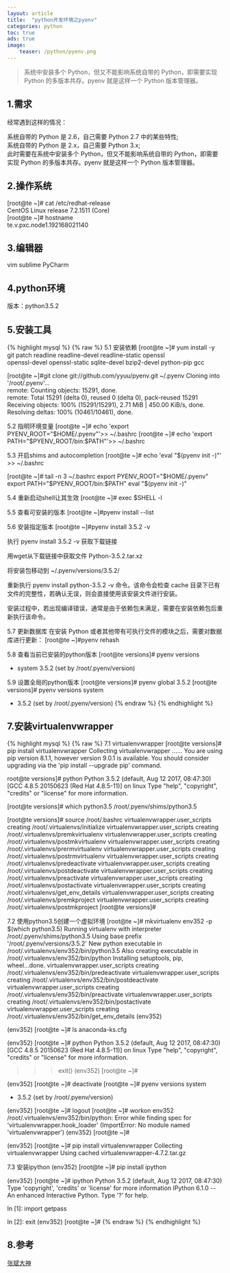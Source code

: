 ```yaml
---
layout: article
title:  "python开发环境之pyenv"
categories: python
toc: true
ads: true
image:
    teaser: /python/pyenv.png
---
```

> 系统中安装多个 Python，但又不能影响系统自带的 Python，即需要实现 Python 的多版本共存。pyenv 就是这样一个 Python 版本管理器。  

## 1.需求
经常遇到这样的情况：   

系统自带的 Python 是 2.6，自己需要 Python 2.7 中的某些特性;    
系统自带的 Python 是 2.x，自己需要 Python 3.x;    
此时需要在系统中安装多个 Python，但又不能影响系统自带的 Python，即需要实现 Python 的多版本共存。pyenv 就是这样一个 Python 版本管理器。  
  
## 2.操作系统  
[root@te ~]# cat /etc/redhat-release   
CentOS Linux release 7.2.1511 (Core)   
[root@te ~]# hostname  
te.v.pxc.node1.192168021140  

## 3.编辑器  
vim sublime PyCharm  
  
## 4.python环境  
版本：python3.5.2  

## 5.安装工具  
{% highlight mysql %}
{% raw %}
5.1 安装依赖
[root@te ~]# yum install -y git patch  readline readline-devel readline-static openssl   
openssl-devel openssl-static sqlite-devel bzip2-devel python-pip gcc

[root@te ~]#git clone git://github.com/yyuu/pyenv.git ~/.pyenv
Cloning into '/root/.pyenv'...  
remote: Counting objects: 15291, done.  
remote: Total 15291 (delta 0), reused 0 (delta 0), pack-reused 15291 
Receiving objects: 100% (15291/15291), 2.71 MiB | 450.00 KiB/s, done. 
Resolving deltas: 100% (10461/10461), done.
 
5.2 指明环境变量
[root@te ~]# echo 'export PYENV_ROOT="$HOME/.pyenv"'>> ~/.bashrc   
[root@te ~]# echo 'export PATH="$PYENV_ROOT/bin:$PATH"'>> ~/.bashrc

5.3 开启shims and autocompletion
[root@te ~]# echo 'eval "$(pyenv init -)"' >> ~/.bashrc 

[root@te ~]# tail -n 3 ~/.bashrc 
export PYENV_ROOT="$HOME/.pyenv"
export PATH="$PYENV_ROOT/bin:$PATH"
eval "$(pyenv init -)"

5.4 重新启动shell让其生效
[root@te ~]# exec $SHELL -l

5.5 查看可安装的版本
[root@te ~]#pyenv install --list

5.6 安装指定版本
[root@te ~]#pyenv install 3.5.2  -v

执行 pyenv install 3.5.2 -v 获取下载链接  

用wget从下载链接中获取文件 Python-3.5.2.tar.xz 

将安装包移动到 ~/.pyenv/versions/3.5.2/  

重新执行 pyenv install python-3.5.2 -v 命令。该命令会检查 cache 
目录下已有文件的完整性，若确认无误，则会直接使用该安装文件进行安装。

安装过程中，若出现编译错误，通常是由于依赖包未满足，需要在安装依赖包后重新执行该命令。

5.7 更新数据库
在安装 Python 或者其他带有可执行文件的模块之后，需要对数据库进行更新：
[root@te ~]#pyenv rehash

5.8 查看当前已安装的python版本
[root@te versions]# pyenv  versions
* system
  3.5.2 (set by /root/.pyenv/version)
  
5.9 设置全局的python版本
[root@te versions]# pyenv global 3.5.2
[root@te versions]# pyenv  versions
  system
* 3.5.2 (set by /root/.pyenv/version)
{% endraw %}
{% endhighlight %}

## 7.安装virtualenvwrapper
{% highlight mysql %}
{% raw %}
7.1 virtualenvwrapper
[root@te versions]# pip install virtualenvwrapper
Collecting virtualenvwrapper
......
You are using pip version 8.1.1, however version 9.0.1 is available.
You should consider upgrading via the 'pip install --upgrade pip' command.

root@te versions]# python
Python 3.5.2 (default, Aug 12 2017, 08:47:30) 
[GCC 4.8.5 20150623 (Red Hat 4.8.5-11)] on linux
Type "help", "copyright", "credits" or "license" for more information.
>>> 

[root@te versions]# which python3.5
/root/.pyenv/shims/python3.5

[root@te versions]# source /root/.bashrc 
virtualenvwrapper.user_scripts creating /root/.virtualenvs/initialize
virtualenvwrapper.user_scripts creating /root/.virtualenvs/premkvirtualenv
virtualenvwrapper.user_scripts creating /root/.virtualenvs/postmkvirtualenv
virtualenvwrapper.user_scripts creating /root/.virtualenvs/prermvirtualenv
virtualenvwrapper.user_scripts creating /root/.virtualenvs/postrmvirtualenv
virtualenvwrapper.user_scripts creating /root/.virtualenvs/predeactivate
virtualenvwrapper.user_scripts creating /root/.virtualenvs/postdeactivate
virtualenvwrapper.user_scripts creating /root/.virtualenvs/preactivate
virtualenvwrapper.user_scripts creating /root/.virtualenvs/postactivate
virtualenvwrapper.user_scripts creating /root/.virtualenvs/get_env_details
virtualenvwrapper.user_scripts creating /root/.virtualenvs/premkproject
virtualenvwrapper.user_scripts creating /root/.virtualenvs/postmkproject
[root@te versions]# 

7.2 使用python3.5创建一个虚拟环境
[root@te ~]# mkvirtualenv env352 -p $(which python3.5)
Running virtualenv with interpreter /root/.pyenv/shims/python3.5
Using base prefix '/root/.pyenv/versions/3.5.2'
New python executable in /root/.virtualenvs/env352/bin/python3.5
Also creating executable in /root/.virtualenvs/env352/bin/python
Installing setuptools, pip, wheel...done.
virtualenvwrapper.user_scripts creating /root/.virtualenvs/env352/bin/predeactivate
virtualenvwrapper.user_scripts creating /root/.virtualenvs/env352/bin/postdeactivate
virtualenvwrapper.user_scripts creating /root/.virtualenvs/env352/bin/preactivate
virtualenvwrapper.user_scripts creating /root/.virtualenvs/env352/bin/postactivate
virtualenvwrapper.user_scripts creating /root/.virtualenvs/env352/bin/get_env_details
(env352) 

(env352) [root@te ~]# ls
anaconda-ks.cfg

(env352) [root@te ~]# python
Python 3.5.2 (default, Aug 12 2017, 08:47:30) 
[GCC 4.8.5 20150623 (Red Hat 4.8.5-11)] on linux
Type "help", "copyright", "credits" or "license" for more information.
>>> exit()
(env352) [root@te ~]# 

(env352) [root@te ~]# deactivate
[root@te ~]# pyenv versions
  system
* 3.5.2 (set by /root/.pyenv/version)

(env352) [root@te ~]# logout
[root@te ~]# workon env352
/root/.virtualenvs/env352/bin/python: Error while finding spec for 'virtualenvwrapper.hook_loader' (ImportError: No module named 'virtualenvwrapper')
(env352) [root@te ~]# 


(env352) [root@te ~]# pip install virtualenvwrapper
Collecting virtualenvwrapper
Using cached virtualenvwrapper-4.7.2.tar.gz

7.3 安装ipython
(env352) [root@te ~]# pip install ipython 

(env352) [root@te ~]#   ipython
Python 3.5.2 (default, Aug 12 2017, 08:47:30) 
Type 'copyright', 'credits' or 'license' for more information
IPython 6.1.0 -- An enhanced Interactive Python. Type '?' for help.

In [1]: import getpass

In [2]: exit
(env352) [root@te ~]# 
{% endraw %}
{% endhighlight %} 

## 8.参考
[张斌大神](http://opslinux.com/2016/05/25/python%E5%BC%80%E5%8F%91%E7%8E%AF%E5%A2%83-%E5%B7%A5%E4%BD%9C/)

